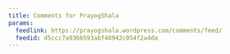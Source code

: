 ```yaml
---
title: Comments for PrayogShala
params:
  feedlink: https://prayogshala.wordpress.com/comments/feed/
  feedid: d5ccc7a9366593abf48942c054f2a4da
---
```

